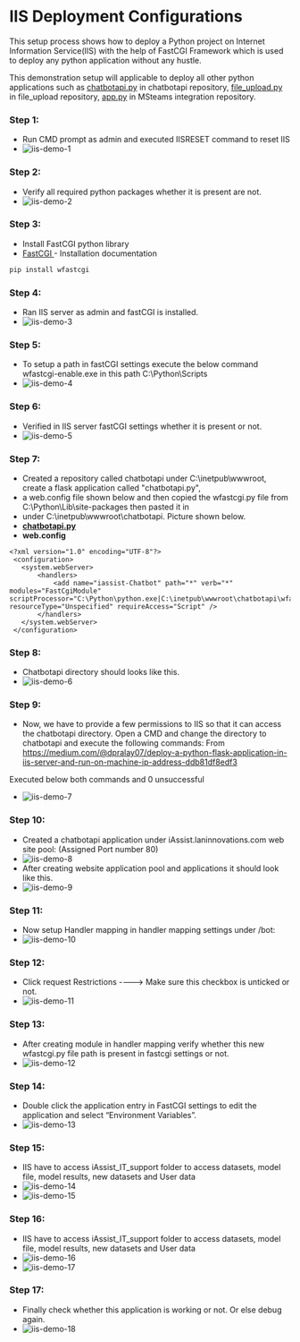 # IIS Deployment Configurations
This setup process shows how to deploy a Python project on Internet Information Service(IIS) with the help of FastCGI 
Framework which is used to deploy any python application without any hustle.

This demonstration setup will applicable to deploy all other python applications such as [chatbotapi.py](https://github.com/kavindevarajan/chatbotapi/blob/master/chatbotapi.py) in chatbotapi 
repository, [file_upload.py](https://github.com/kavindevarajan/file_upload/blob/master/file_upload.py) in file_upload repository, [app.py](https://github.com/kavindevarajan/teams-iassist/blob/master/app.py) in MSteams integration repository.

### Step 1:
- Run CMD prompt as admin and executed IISRESET command to reset IIS
- ![iis-demo-1](https://github.com/kavindevarajan/chatbotapi/blob/master/IIS-demo-images/iis-demo-1.png)

### Step 2:
- Verify all required python packages whether it is present are not.
- ![iis-demo-2](https://github.com/kavindevarajan/chatbotapi/blob/master/IIS-demo-images/iis-demo-2.png)

### Step 3:
- Install FastCGI python library
- [FastCGI <fastCgi>](https://learn.microsoft.com/en-us/iis/configuration/system.webserver/fastcgi/) - Installation documentation
```bash
pip install wfastcgi
```

### Step 4:
- Ran IIS server as admin and fastCGI is installed.
- ![iis-demo-3](https://github.com/kavindevarajan/chatbotapi/blob/master/IIS-demo-images/iis-demo-3.png)

### Step 5:
- To setup a path in fastCGI settings execute the below command wfastcgi-enable.exe in this path C:\Python\Scripts
- ![iis-demo-4](https://github.com/kavindevarajan/chatbotapi/blob/master/IIS-demo-images/iis-demo-4.png)

### Step 6:
- Verified in  IIS server fastCGI settings whether it is present or not.
- ![iis-demo-5](https://github.com/kavindevarajan/chatbotapi/blob/master/IIS-demo-images/iis-demo-5.png)

### Step 7:
- Created a repository called chatbotapi under C:\inetpub\wwwroot, create a flask application called "chatbotapi.py", 
- a web.config file shown below and then copied the wfastcgi.py file from C:\Python\Lib\site-packages then pasted it in
- under C:\inetpub\wwwroot\chatbotapi. Picture shown below.
- **[chatbotapi.py](https://github.com/kavindevarajan/chatbotapi/blob/master/chatbotapi.py)**
- **web.config**
```
<?xml version="1.0" encoding="UTF-8"?>
 <configuration>
   <system.webServer>
       <handlers>
           <add name="iassist-Chatbot" path="*" verb="*" modules="FastCgiModule" scriptProcessor="C:\Python\python.exe|C:\inetpub\wwwroot\chatbotapi\wfastcgi.py" resourceType="Unspecified" requireAccess="Script" />
       </handlers>
   </system.webServer>
 </configuration>
```

### Step 8:
- Chatbotapi directory should looks like this.
- ![iis-demo-6](https://github.com/kavindevarajan/chatbotapi/blob/master/IIS-demo-images/iis-demo-6.png)

### Step 9:
- Now, we have to provide a few permissions to IIS so that it can access the chatbotapi directory. Open a CMD and change the directory to chatbotapi and execute the following commands:
From <https://medium.com/@dpralay07/deploy-a-python-flask-application-in-iis-server-and-run-on-machine-ip-address-ddb81df8edf3> 

Executed below both commands and 0 unsuccessful

- ![iis-demo-7](https://github.com/kavindevarajan/chatbotapi/blob/master/IIS-demo-images/iis-demo-7.png)

### Step 10:
- Created a chatbotapi application under iAssist.laninnovations.com web site pool:  (Assigned Port number 80)
- ![iis-demo-8](https://github.com/kavindevarajan/chatbotapi/blob/master/IIS-demo-images/iis-demo-8.png)
- After creating website application pool and applications it should look like this.
- ![iis-demo-9](https://github.com/kavindevarajan/chatbotapi/blob/master/IIS-demo-images/iis-demo-9.png)

### Step 11:
- Now setup Handler mapping in handler mapping settings under /bot:
- ![iis-demo-10](https://github.com/kavindevarajan/chatbotapi/blob/master/IIS-demo-images/iis-demo-10.png)

### Step 12:
- Click request Restrictions ----> Make sure this checkbox is unticked or not.
- ![iis-demo-11](https://github.com/kavindevarajan/chatbotapi/blob/master/IIS-demo-images/iis-demo-11.png)

### Step 13:
- After creating module in handler mapping verify whether this new wfastcgi.py file path is present in fastcgi 
settings or not.
- ![iis-demo-12](https://github.com/kavindevarajan/chatbotapi/blob/master/IIS-demo-images/iis-demo-12.png)

### Step 14:
- Double click the application entry in FastCGI settings to edit the application and select “Environment Variables”.
- ![iis-demo-13](https://github.com/kavindevarajan/chatbotapi/blob/master/IIS-demo-images/iis-demo-13.png)

### Step 15:
- IIS have to access iAssist_IT_support folder to access datasets, model file, model results, new datasets and User data
- ![iis-demo-14](https://github.com/kavindevarajan/chatbotapi/blob/master/IIS-demo-images/iis-demo-14.png)
- ![iis-demo-15](https://github.com/kavindevarajan/chatbotapi/blob/master/IIS-demo-images/iis-demo-15.png)

### Step 16:
- IIS have to access iAssist_IT_support folder to access datasets, model file, model results, new datasets and User data
- ![iis-demo-16](https://github.com/kavindevarajan/chatbotapi/blob/master/IIS-demo-images/iis-demo-16.png)
- ![iis-demo-17](https://github.com/kavindevarajan/chatbotapi/blob/master/IIS-demo-images/iis-demo-17.png)

### Step 17:
- Finally check whether this application is working or not. Or else debug again.
- ![iis-demo-18](https://github.com/kavindevarajan/chatbotapi/blob/master/IIS-demo-images/iis-demo-18.png)
